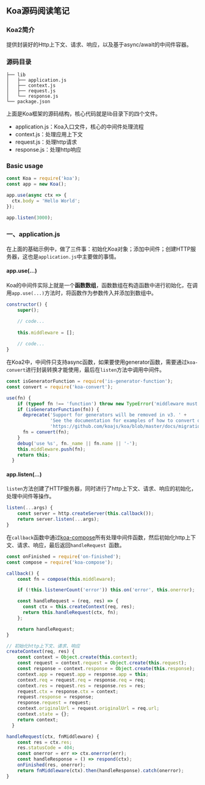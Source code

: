 ## Koa源码阅读笔记

### Koa2简介
提供封装好的Http上下文、请求、响应，以及基于async/await的中间件容器。

### 源码目录
```
├── lib
│   ├── application.js
│   ├── context.js
│   ├── request.js
│   └── response.js
└── package.json
```
上面是Koa框架的源码结构，核心代码就是lib目录下的四个文件。

* application.js：Koa入口文件，核心的中间件处理流程
* context.js：处理应用上下文
* request.js：处理http请求
* response.js：处理http响应

### Basic usage
``` javascript
const Koa = require('koa');
const app = new Koa();

app.use(async ctx => {
  ctx.body = 'Hello World';
});

app.listen(3000);
```

### 一、application.js
在上面的基础示例中，做了三件事：初始化Koa对象；添加中间件；创建HTTP服务器，这也是`application.js`中主要做的事情。

#### app.use(...)

Koa的中间件实际上就是一个**函数数组**，函数数组在构造函数中进行初始化，在调用`app.use(...)`方法时，将函数作为参数传入并添加到数组中。

``` javascript
constructor() {
    super();

    // code...
    
    this.middleware = [];
    
    // code...
}
```

在Koa2中，中间件只支持async函数，如果要使用generator函数，需要通过`koa-convert`进行封装转换才能使用，最后在`listen`方法中调用中间件。

``` javascript
const isGeneratorFunction = require('is-generator-function');
const convert = require('koa-convert');

use(fn) {
    if (typeof fn !== 'function') throw new TypeError('middleware must be a function!');
    if (isGeneratorFunction(fn)) {
      deprecate('Support for generators will be removed in v3. ' +
                'See the documentation for examples of how to convert old middleware ' +
                'https://github.com/koajs/koa/blob/master/docs/migration.md');
      fn = convert(fn);
    }
    debug('use %s', fn._name || fn.name || '-');
    this.middleware.push(fn);
    return this;
  }
```

#### app.listen(...)

`listen`方法创建了HTTP服务器，同时进行了http上下文、请求、响应的初始化，处理中间件等操作。

```javascript
listen(...args) {
    const server = http.createServer(this.callback());
    return server.listen(...args);
}
```

在`callback`函数中通过[koa-compose](https://github.com/koajs/compose/blob/master/index.js)所有处理中间件函数，然后初始化http上下文、请求、响应，最后返回`handleRequest `函数。

```javascript
const onFinished = require('on-finished');
const compose = require('koa-compose');

callback() {
    const fn = compose(this.middleware);

    if (!this.listenerCount('error')) this.on('error', this.onerror);

    const handleRequest = (req, res) => {
      const ctx = this.createContext(req, res);
      return this.handleRequest(ctx, fn);
    };

    return handleRequest;
}

// 初始化http上下文、请求、响应
createContext(req, res) {
    const context = Object.create(this.context);
    const request = context.request = Object.create(this.request);
    const response = context.response = Object.create(this.response);
    context.app = request.app = response.app = this;
    context.req = request.req = response.req = req;
    context.res = request.res = response.res = res;
    request.ctx = response.ctx = context;
    request.response = response;
    response.request = request;
    context.originalUrl = request.originalUrl = req.url;
    context.state = {};
    return context;
  }

handleRequest(ctx, fnMiddleware) {
    const res = ctx.res;
    res.statusCode = 404;
    const onerror = err => ctx.onerror(err);
    const handleResponse = () => respond(ctx);
    onFinished(res, onerror);
    return fnMiddleware(ctx).then(handleResponse).catch(onerror);
}
```

